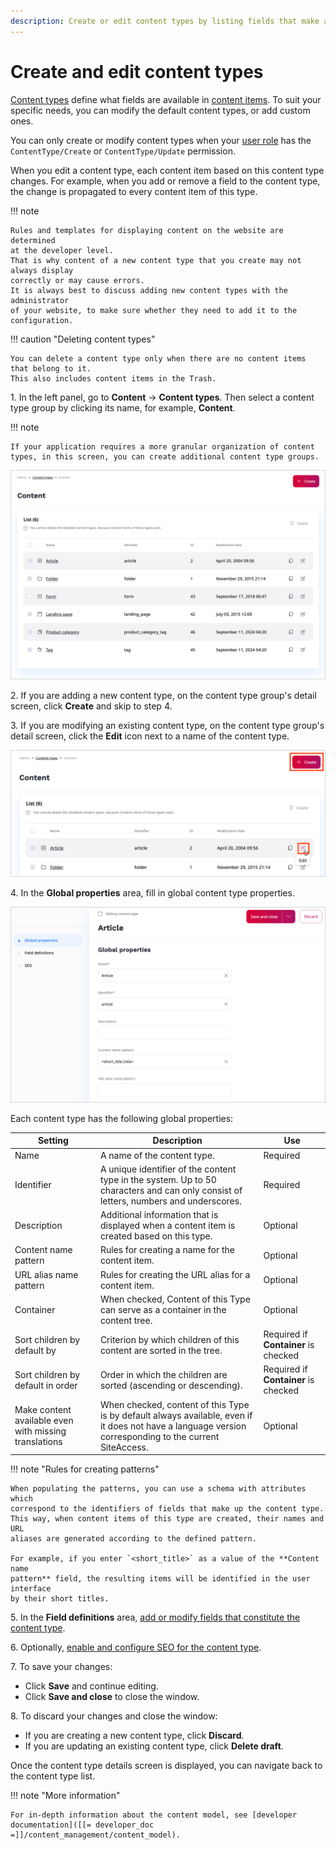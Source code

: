 ```yaml
---
description: Create or edit content types by listing fields that make a content item.
---
```


# Create and edit content types

[Content types](content_model.md#content-types) define what fields are available in [content items](content_items.md). 
To suit your specific needs, you can modify the default content types, or add custom ones.

You can only create or modify content types when your [user role](../permission_management/work_with_permissions.md) has the `ContentType/Create` or `ContentType/Update` permission.

When you edit a content type, each content item based on this content type changes.
For example, when you add or remove a field to the content type, the change 
is propagated to every content item of this type.

!!! note

    Rules and templates for displaying content on the website are determined 
    at the developer level.
    That is why content of a new content type that you create may not always display 
    correctly or may cause errors.
    It is always best to discuss adding new content types with the administrator 
    of your website, to make sure whether they need to add it to the configuration.


!!! caution "Deleting content types"

    You can delete a content type only when there are no content items that belong to it.
    This also includes content items in the Trash.

1\. In the left panel, go to **Content** -> **Content types**. Then select a content type group by clicking its name, for example, **Content**.

!!! note

    If your application requires a more granular organization of content types, in this screen, you can create additional content type groups. 

![Content type list](img/content_types.png "A list of content types")

2\. If you are adding a new content type, on the content type group's detail screen, click **Create** and skip to step 4.

3\. If you are modifying an existing content type, on the content type group's detail screen, click the **Edit** icon next to a name of the content type.

![Create or edit content type](img/create_edit_content_type.png "Create or edit content type")

4\. In the **Global properties** area, fill in global content type properties.

![Editing a content type](img/content_type_general_properties.png "Editing a content type")

Each content type has the following global properties:

|Setting|Description|Use|
--------|-----------|---|
|Name|A name of the content type.|Required|
|Identifier|A unique identifier of the content type in the system. Up to 50 characters and can only consist of letters, numbers and underscores.|Required|
|Description|Additional information that is displayed when a content item is created based on this type.|Optional|
|Content name pattern|Rules for creating a name for the content item.|Optional|
|URL alias name pattern|Rules for creating the URL alias for a content item.|Optional|
|Container|When checked, Content of this Type can serve as a container in the content tree.|Optional|
|Sort children by default by|Criterion by which children of this content are sorted in the tree.|Required if **Container** is checked|
|Sort children by default in order|Order in which the children are sorted (ascending or descending).|Required if **Container** is checked|
|Make content available even with missing translations|When checked, content of this Type is by default always available, even if it does not have a language version corresponding to the current SiteAccess.|Optional|

!!! note "Rules for creating patterns"

    When populating the patterns, you can use a schema with attributes which 
    correspond to the identifiers of fields that make up the content type. 
    This way, when content items of this type are created, their names and URL 
    aliases are generated according to the defined pattern. 

    For example, if you enter `<short_title>` as a value of the **Content name 
    pattern** field, the resulting items will be identified in the user interface 
    by their short titles.

5\. In the **Field definitions** area, [add or modify fields that constitute the content type](configure_ct_field_settings.md).

6\. Optionally, [enable and configure SEO for the content type](../search_engine_optimization/work_with_seo.md).

7\. To save your changes:

- Click **Save** and continue editing.
- Click **Save and close** to close the window.

8\. To discard your changes and close the window:

- If you are creating a new content type, click **Discard**.
- If you are updating an existing content type, click **Delete draft**.

Once the content type details screen is displayed, you can navigate back to the content type list.

!!! note "More information"

    For in-depth information about the content model, see [developer documentation]([[= developer_doc =]]/content_management/content_model).
